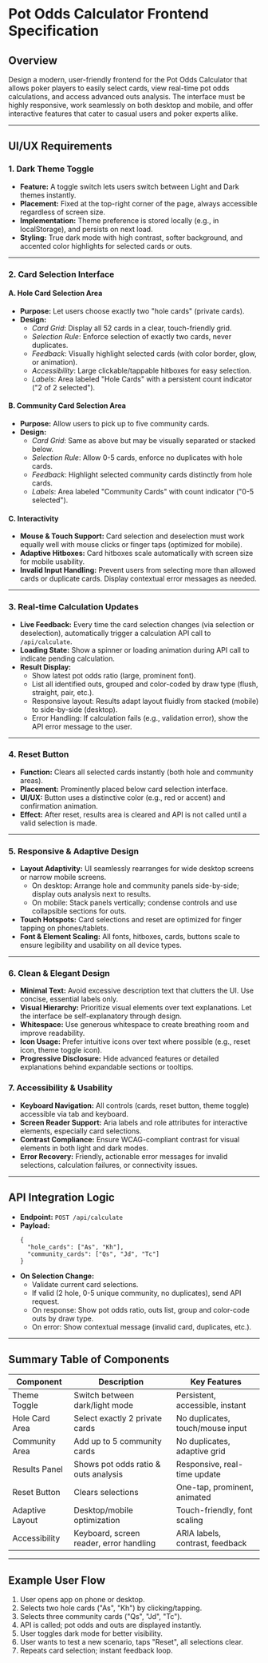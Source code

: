 # Pot Odds Calculator Frontend Specification

## Overview

Design a modern, user-friendly frontend for the Pot Odds Calculator that allows poker players to easily select cards, view real-time pot odds calculations, and access advanced outs analysis. The interface must be highly responsive, work seamlessly on both desktop and mobile, and offer interactive features that cater to casual users and poker experts alike.

***

## UI/UX Requirements

### 1. Dark Theme Toggle

- **Feature:** A toggle switch lets users switch between Light and Dark themes instantly.
- **Placement:** Fixed at the top-right corner of the page, always accessible regardless of screen size.
- **Implementation:** Theme preference is stored locally (e.g., in localStorage), and persists on next load.  
- **Styling:** True dark mode with high contrast, softer background, and accented color highlights for selected cards or outs.

***

### 2. Card Selection Interface

#### A. Hole Card Selection Area

- **Purpose:** Let users choose exactly two "hole cards" (private cards).
- **Design:**
  - *Card Grid*: Display all 52 cards in a clear, touch-friendly grid.
  - *Selection Rule*: Enforce selection of exactly two cards, never duplicates.
  - *Feedback*: Visually highlight selected cards (with color border, glow, or animation).
  - *Accessibility*: Large clickable/tappable hitboxes for easy selection.
  - *Labels*: Area labeled "Hole Cards" with a persistent count indicator ("2 of 2 selected").

#### B. Community Card Selection Area

- **Purpose:** Allow users to pick up to five community cards.
- **Design:**
  - *Card Grid*: Same as above but may be visually separated or stacked below.
  - *Selection Rule*: Allow 0-5 cards, enforce no duplicates with hole cards.
  - *Feedback*: Highlight selected community cards distinctly from hole cards.
  - *Labels*: Area labeled "Community Cards" with count indicator ("0-5 selected").

#### C. Interactivity

- **Mouse & Touch Support:** Card selection and deselection must work equally well with mouse clicks or finger taps (optimized for mobile).
- **Adaptive Hitboxes:** Card hitboxes scale automatically with screen size for mobile usability.
- **Invalid Input Handling:** Prevent users from selecting more than allowed cards or duplicate cards. Display contextual error messages as needed.

***

### 3. Real-time Calculation Updates

- **Live Feedback:** Every time the card selection changes (via selection or deselection), automatically trigger a calculation API call to `/api/calculate`.
- **Loading State:** Show a spinner or loading animation during API call to indicate pending calculation.
- **Result Display:**  
  - Show latest pot odds ratio (large, prominent font).
  - List all identified outs, grouped and color-coded by draw type (flush, straight, pair, etc.).
  - Responsive layout: Results adapt layout fluidly from stacked (mobile) to side-by-side (desktop).
  - Error Handling: If calculation fails (e.g., validation error), show the API error message to the user.

***

### 4. Reset Button

- **Function:** Clears all selected cards instantly (both hole and community areas).
- **Placement:** Prominently placed below card selection interface.
- **UI/UX:** Button uses a distinctive color (e.g., red or accent) and confirmation animation.
- **Effect:** After reset, results area is cleared and API is not called until a valid selection is made.

***

### 5. Responsive & Adaptive Design

- **Layout Adaptivity:** UI seamlessly rearranges for wide desktop screens or narrow mobile screens.
  - On desktop: Arrange hole and community panels side-by-side; display outs analysis next to results.
  - On mobile: Stack panels vertically; condense controls and use collapsible sections for outs.
- **Touch Hotspots:** Card selections and reset are optimized for finger tapping on phones/tablets.
- **Font & Element Scaling:** All fonts, hitboxes, cards, buttons scale to ensure legibility and usability on all device types.

***

### 6. Clean & Elegant Design

- **Minimal Text:** Avoid excessive description text that clutters the UI. Use concise, essential labels only.
- **Visual Hierarchy:** Prioritize visual elements over text explanations. Let the interface be self-explanatory through design.
- **Whitespace:** Use generous whitespace to create breathing room and improve readability.
- **Icon Usage:** Prefer intuitive icons over text where possible (e.g., reset icon, theme toggle icon).
- **Progressive Disclosure:** Hide advanced features or detailed explanations behind expandable sections or tooltips.

### 7. Accessibility & Usability

- **Keyboard Navigation:** All controls (cards, reset button, theme toggle) accessible via tab and keyboard.
- **Screen Reader Support:** Aria labels and role attributes for interactive elements, especially card selections.
- **Contrast Compliance:** Ensure WCAG-compliant contrast for visual elements in both light and dark modes.
- **Error Recovery:** Friendly, actionable error messages for invalid selections, calculation failures, or connectivity issues.

***

## API Integration Logic

- **Endpoint:** `POST /api/calculate`
- **Payload:**  
  ```
  {
    "hole_cards": ["As", "Kh"],
    "community_cards": ["Qs", "Jd", "Tc"]
  }
  ```
- **On Selection Change:**  
  - Validate current card selections.
  - If valid (2 hole, 0-5 unique community, no duplicates), send API request.
  - On response: Show pot odds ratio, outs list, group and color-code outs by draw type.
  - On error: Show contextual message (invalid card, duplicates, etc.).

***

## Summary Table of Components

| Component            | Description                                        | Key Features                         |
|----------------------|----------------------------------------------------|--------------------------------------|
| Theme Toggle         | Switch between dark/light mode                     | Persistent, accessible, instant      |
| Hole Card Area       | Select exactly 2 private cards                     | No duplicates, touch/mouse input     |
| Community Area       | Add up to 5 community cards                        | No duplicates, adaptive grid         |
| Results Panel        | Shows pot odds ratio & outs analysis               | Responsive, real-time update         |
| Reset Button         | Clears selections                                  | One-tap, prominent, animated         |
| Adaptive Layout      | Desktop/mobile optimization                        | Touch-friendly, font scaling         |
| Accessibility        | Keyboard, screen reader, error handling            | ARIA labels, contrast, feedback      |

***

## Example User Flow

1. User opens app on phone or desktop.
2. Selects two hole cards ("As", "Kh") by clicking/tapping.
3. Selects three community cards ("Qs", "Jd", "Tc").
4. API is called; pot odds and outs are displayed instantly.
5. User toggles dark mode for better visibility.
6. User wants to test a new scenario, taps "Reset", all selections clear.
7. Repeats card selection; instant feedback loop.

